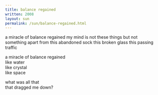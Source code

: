 ```yaml
---
title: balance regained
written: 2008
layout: sun
permalink: /sun/balance-regained.html
---
```


<div class="poem">
a miracle of balance regained  
my mind is not these things  
but not something apart  
from this abandoned sock  
this broken glass  
this passing traffic  


a miracle of balance regained  
like water  
like crystal  
like space  


what was all that  
that dragged me down?  
</div>
